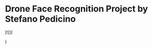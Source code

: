 # Drone Face Recognition Project by Stefano Pedicino





[![](<blockquote class="imgur-embed-pub" lang="en" data-id="a/uuw4jwU" data-context="false" ><a href="//imgur.com/a/uuw4jwU"></a></blockquote><script async src="//s.imgur.com/min/embed.js" charset="utf-8"></script>)

